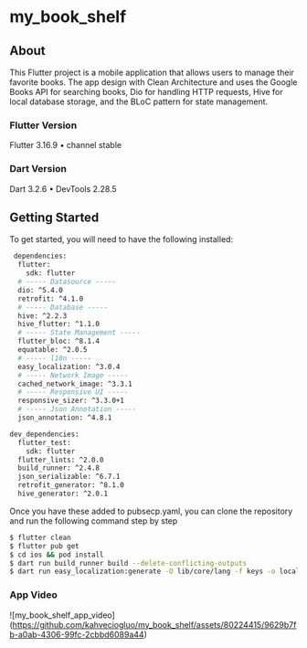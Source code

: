# my_book_shelf

## About
This Flutter project is a mobile application that allows users to manage their favorite books. The app design with Clean Architecture and uses the Google Books API for searching books, Dio for handling HTTP requests, Hive for local database storage, and the BLoC pattern for state management.

### Flutter Version
Flutter 3.16.9 • channel stable
### Dart Version
Dart 3.2.6 • DevTools 2.28.5

## Getting Started
To get started, you will need to have the following installed:
```bash
 dependencies:
  flutter:
    sdk: flutter
  # ----- Datasource -----
  dio: ^5.4.0
  retrofit: ^4.1.0
  # ----- Database -----
  hive: ^2.2.3
  hive_flutter: ^1.1.0
  # ----- State Management -----
  flutter_bloc: ^8.1.4
  equatable: ^2.0.5
  # ----- l10n -----
  easy_localization: ^3.0.4
  # ----- Network Image -----
  cached_network_image: ^3.3.1
  # ----- Responsive UI -----
  responsive_sizer: ^3.3.0+1
  # ----- Json Annotation -----
  json_annotation: ^4.8.1

dev_dependencies:
  flutter_test:
    sdk: flutter
  flutter_lints: ^2.0.0
  build_runner: ^2.4.8
  json_serializable: ^6.7.1
  retrofit_generator: ^8.1.0
  hive_generator: ^2.0.1
```
Once you have these added to pubsecp.yaml, you can clone the repository and run the following command step by step

```bash
$ flutter clean
$ flutter pub get
$ cd ios && pod install
$ dart run build_runner build --delete-conflicting-outputs
$ dart run easy_localization:generate -O lib/core/lang -f keys -o locale_keys.g.dart -S assets/lang
```

### App Video

![my_book_shelf_app_video] (https://github.com/kahveciogluo/my_book_shelf/assets/80224415/9629b7fb-a0ab-4306-99fc-2cbbd6089a44)





